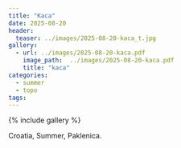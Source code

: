 ```yaml
---
title: "Kaca"
date: 2025-08-20
header:
  teaser: ../images/2025-08-20-kaca_t.jpg
gallery:
  - url: ../images/2025-08-20-kaca.pdf
    image_path:  ../images/2025-08-20-kaca.pdf
    title: "kaca"
categories:
  - summer
  - topo
tags:
---
```


{% include gallery %}

Croatia, Summer, Paklenica.
